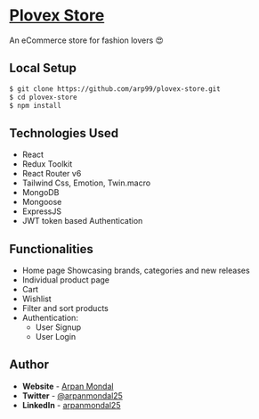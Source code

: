 # [Plovex Store](https://plovex-store.netlify.app/)

An eCommerce store for fashion lovers 😍

## **Local Setup**

```bash
$ git clone https://github.com/arp99/plovex-store.git
$ cd plovex-store
$ npm install
```

## **Technologies Used**

- React
- Redux Toolkit
- React Router v6
- Tailwind Css, Emotion, Twin.macro
- MongoDB
- Mongoose
- ExpressJS
- JWT token based Authentication

## **Functionalities**

- Home page Showcasing brands, categories and new releases
- Individual product page
- Cart
- Wishlist
- Filter and sort products
- Authentication:
  - User Signup
  - User Login

## **Author**

- **Website** - [Arpan Mondal](https://arpanmondal.vercel.app/)
- **Twitter** - [@arpanmondal25](https://twitter.com/arpanmondal25)
- **LinkedIn** - [arpanmondal25](https://www.linkedin.com/in/arpanmondal25)